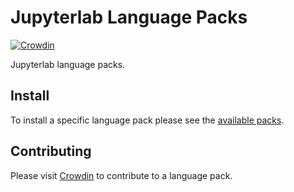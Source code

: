 # Jupyterlab Language Packs

[![Crowdin](https://badges.crowdin.net/jupyterlab/localized.svg)](https://crowdin.com/project/jupyterlab)

Jupyterlab language packs.

## Install

To install a specific language pack please see the [available packs](https://github.com/jupyterlab/language-packs/tree/master/).

## Contributing

Please visit [Crowdin](https://crowdin.com/project/jupyterlab) to contribute to a language pack.

